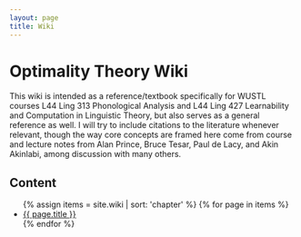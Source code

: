 ```yaml
---
layout: page
title: Wiki
---
```


# Optimality Theory Wiki

This wiki is intended as a reference/textbook specifically for WUSTL courses L44 Ling 313 Phonological Analysis and L44 Ling 427 Learnability and Computation in Linguistic Theory, but also serves as a general reference as well. I will try to include citations to the literature whenever relevant, though the way core concepts are framed here come from course and lecture notes from Alan Prince, Bruce Tesar, Paul de Lacy, and Akin Akinlabi, among discussion with many others. 

## Content

<ul class="wiki-list">
{% assign items = site.wiki | sort: 'chapter' %}
{% for page in items %}
<li><a href="{{ page.url }}">{{ page.title }}</a></li>
{% endfor %}
</ul>
